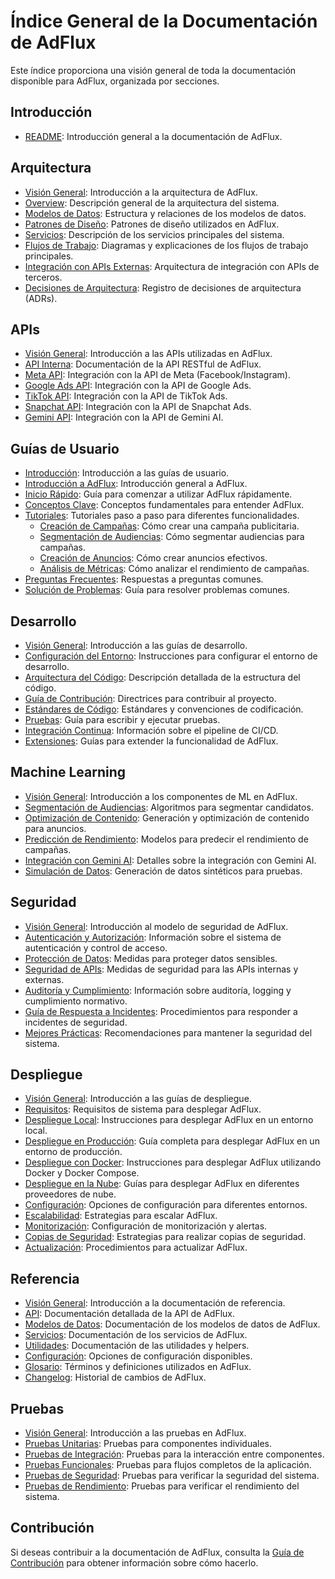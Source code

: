 # Índice General de la Documentación de AdFlux

Este índice proporciona una visión general de toda la documentación disponible para AdFlux, organizada por secciones.

## Introducción

- [README](./README.md): Introducción general a la documentación de AdFlux.

## Arquitectura

- [Visión General](./arquitectura/README.md): Introducción a la arquitectura de AdFlux.
- [Overview](./arquitectura/overview.md): Descripción general de la arquitectura del sistema.
- [Modelos de Datos](./arquitectura/modelos-datos.md): Estructura y relaciones de los modelos de datos.
- [Patrones de Diseño](./arquitectura/patrones-diseno.md): Patrones de diseño utilizados en AdFlux.
- [Servicios](./arquitectura/servicios.md): Descripción de los servicios principales del sistema.
- [Flujos de Trabajo](./arquitectura/flujos-trabajo.md): Diagramas y explicaciones de los flujos de trabajo principales.
- [Integración con APIs Externas](./arquitectura/integracion-apis.md): Arquitectura de integración con APIs de terceros.
- [Decisiones de Arquitectura](./arquitectura/decisiones/): Registro de decisiones de arquitectura (ADRs).

## APIs

- [Visión General](./apis/README.md): Introducción a las APIs utilizadas en AdFlux.
- [API Interna](./apis/interna/): Documentación de la API RESTful de AdFlux.
- [Meta API](./apis/meta/overview.md): Integración con la API de Meta (Facebook/Instagram).
- [Google Ads API](./apis/google/): Integración con la API de Google Ads.
- [TikTok API](./apis/tiktok/): Integración con la API de TikTok Ads.
- [Snapchat API](./apis/snapchat/): Integración con la API de Snapchat Ads.
- [Gemini API](./apis/gemini/overview.md): Integración con la API de Gemini AI.

## Guías de Usuario

- [Introducción](./usuario/README.md): Introducción a las guías de usuario.
- [Introducción a AdFlux](./usuario/introduccion.md): Introducción general a AdFlux.
- [Inicio Rápido](./usuario/inicio-rapido.md): Guía para comenzar a utilizar AdFlux rápidamente.
- [Conceptos Clave](./usuario/conceptos-clave.md): Conceptos fundamentales para entender AdFlux.
- [Tutoriales](./usuario/tutoriales/): Tutoriales paso a paso para diferentes funcionalidades.
  - [Creación de Campañas](./usuario/tutoriales/crear-campana.md): Cómo crear una campaña publicitaria.
  - [Segmentación de Audiencias](./usuario/tutoriales/segmentacion.md): Cómo segmentar audiencias para campañas.
  - [Creación de Anuncios](./usuario/tutoriales/crear-anuncios.md): Cómo crear anuncios efectivos.
  - [Análisis de Métricas](./usuario/tutoriales/analisis-metricas.md): Cómo analizar el rendimiento de campañas.
- [Preguntas Frecuentes](./usuario/faq.md): Respuestas a preguntas comunes.
- [Solución de Problemas](./usuario/solucion-problemas.md): Guía para resolver problemas comunes.

## Desarrollo

- [Visión General](./desarrollo/README.md): Introducción a las guías de desarrollo.
- [Configuración del Entorno](./desarrollo/configuracion.md): Instrucciones para configurar el entorno de desarrollo.
- [Arquitectura del Código](./desarrollo/arquitectura-codigo.md): Descripción detallada de la estructura del código.
- [Guía de Contribución](./desarrollo/contribucion.md): Directrices para contribuir al proyecto.
- [Estándares de Código](./desarrollo/estandares-codigo.md): Estándares y convenciones de codificación.
- [Pruebas](./desarrollo/pruebas.md): Guía para escribir y ejecutar pruebas.
- [Integración Continua](./desarrollo/integracion-continua.md): Información sobre el pipeline de CI/CD.
- [Extensiones](./desarrollo/extensiones/): Guías para extender la funcionalidad de AdFlux.

## Machine Learning

- [Visión General](./machine-learning/README.md): Introducción a los componentes de ML en AdFlux.
- [Segmentación de Audiencias](./machine-learning/segmentacion-audiencias.md): Algoritmos para segmentar candidatos.
- [Optimización de Contenido](./machine-learning/optimizacion-contenido.md): Generación y optimización de contenido para anuncios.
- [Predicción de Rendimiento](./machine-learning/prediccion-rendimiento.md): Modelos para predecir el rendimiento de campañas.
- [Integración con Gemini AI](./machine-learning/integracion-gemini.md): Detalles sobre la integración con Gemini AI.
- [Simulación de Datos](./machine-learning/simulacion-datos.md): Generación de datos sintéticos para pruebas.

## Seguridad

- [Visión General](./seguridad/README.md): Introducción al modelo de seguridad de AdFlux.
- [Autenticación y Autorización](./seguridad/autenticacion-autorizacion.md): Información sobre el sistema de autenticación y control de acceso.
- [Protección de Datos](./seguridad/proteccion-datos.md): Medidas para proteger datos sensibles.
- [Seguridad de APIs](./seguridad/seguridad-apis.md): Medidas de seguridad para las APIs internas y externas.
- [Auditoría y Cumplimiento](./seguridad/auditoria-cumplimiento.md): Información sobre auditoría, logging y cumplimiento normativo.
- [Guía de Respuesta a Incidentes](./seguridad/respuesta-incidentes.md): Procedimientos para responder a incidentes de seguridad.
- [Mejores Prácticas](./seguridad/mejores-practicas.md): Recomendaciones para mantener la seguridad del sistema.

## Despliegue

- [Visión General](./despliegue/README.md): Introducción a las guías de despliegue.
- [Requisitos](./despliegue/requisitos.md): Requisitos de sistema para desplegar AdFlux.
- [Despliegue Local](./despliegue/local.md): Instrucciones para desplegar AdFlux en un entorno local.
- [Despliegue en Producción](./despliegue/produccion.md): Guía completa para desplegar AdFlux en un entorno de producción.
- [Despliegue con Docker](./despliegue/docker.md): Instrucciones para desplegar AdFlux utilizando Docker y Docker Compose.
- [Despliegue en la Nube](./despliegue/nube/): Guías para desplegar AdFlux en diferentes proveedores de nube.
- [Configuración](./despliegue/configuracion.md): Opciones de configuración para diferentes entornos.
- [Escalabilidad](./despliegue/escalabilidad.md): Estrategias para escalar AdFlux.
- [Monitorización](./despliegue/monitorizacion.md): Configuración de monitorización y alertas.
- [Copias de Seguridad](./despliegue/copias-seguridad.md): Estrategias para realizar copias de seguridad.
- [Actualización](./despliegue/actualizacion.md): Procedimientos para actualizar AdFlux.

## Referencia

- [Visión General](./referencia/README.md): Introducción a la documentación de referencia.
- [API](./referencia/api/): Documentación detallada de la API de AdFlux.
- [Modelos de Datos](./referencia/modelos/): Documentación de los modelos de datos de AdFlux.
- [Servicios](./referencia/servicios/): Documentación de los servicios de AdFlux.
- [Utilidades](./referencia/utilidades/): Documentación de las utilidades y helpers.
- [Configuración](./referencia/configuracion.md): Opciones de configuración disponibles.
- [Glosario](./referencia/glosario.md): Términos y definiciones utilizados en AdFlux.
- [Changelog](./referencia/changelog.md): Historial de cambios de AdFlux.

## Pruebas

- [Visión General](./tests/README.md): Introducción a las pruebas en AdFlux.
- [Pruebas Unitarias](./tests/unit/): Pruebas para componentes individuales.
- [Pruebas de Integración](./tests/integration/): Pruebas para la interacción entre componentes.
- [Pruebas Funcionales](./tests/functional/): Pruebas para flujos completos de la aplicación.
- [Pruebas de Seguridad](./tests/security/): Pruebas para verificar la seguridad del sistema.
- [Pruebas de Rendimiento](./tests/performance/): Pruebas para verificar el rendimiento del sistema.

## Contribución

Si deseas contribuir a la documentación de AdFlux, consulta la [Guía de Contribución](./desarrollo/contribucion.md) para obtener información sobre cómo hacerlo.
